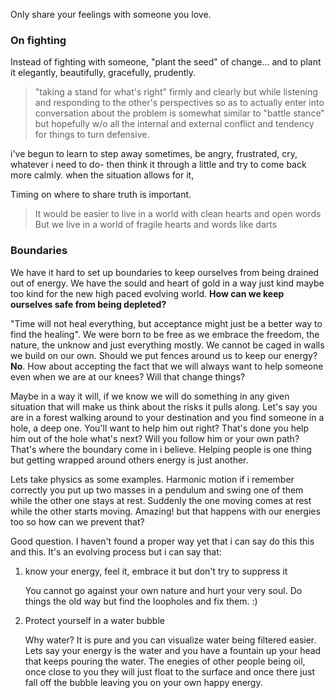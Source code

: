 <!-- TITLE: Wisdom -->
<!-- SUBTITLE: Wise things we're learning from the group -->

Only share your feelings with someone you love.

### On fighting
Instead of fighting with someone, "plant the seed" of change... and to plant it elegantly, beautifully, gracefully, prudently.

> "taking a stand for what's right" firmly and clearly but while listening and responding to the other's perspectives so as to actually enter into conversation about the problem is somewhat similar to "battle stance" but hopefully w/o all the internal and external conflict and tendency for things to turn defensive.

i've begun to learn to step away sometimes, be angry, frustrated, cry, whatever i need to do- then think it through a little and try to come back more calmly. when the situation allows for it, 

Timing on where to share truth is important.

>It would be easier to live in a world with clean hearts and open words
> But we live in a world of fragile hearts and words like darts

### Boundaries

We have it hard to set up boundaries to  keep ourselves from being drained out of energy. We have the sould and heart of gold in a way just kind maybe too kind for the new high paced evolving world. **How can we keep ourselves safe from being depleted?**

"Time will not heal everything, but acceptance might just be a better way to find the healing". We were born to be free as we embrace the freedom, the nature, the unknow and just everything mostly. We cannot be caged in walls we build on our own. Should we put fences around us to keep our energy? **No**. How about accepting the fact that we will always want to help someone even when we are at our knees? Will that change things?

Maybe in a way it will, if we know we will do something in any given situation that will make us think about the risks it pulls along. Let's say you are in a forest walking around to your destination and you find someone in a hole, a deep one. You'll want to help him out right? That's done you help him out of the hole what's next? Will you follow him or your own path? That's where the boundary come in i believe. Helping people is one thing but getting wrapped around others energy is just another. 

Lets take physics as some examples. Harmonic motion if i remember correctly you put up two masses in a pendulum and swing one of them while the other one stays at rest. Suddenly the one moving comes at rest while the other starts moving. Amazing! but that happens with our energies too so how can we prevent that?

Good question. I haven't found a proper way yet that i can say do this this and this. It's an evolving process but i can say that:

1) know your energy, feel it, embrace it but don't try to suppress it

   You cannot go against your own nature and hurt your very soul. Do things the old way but find the loopholes and fix them. :)
   
2) Protect yourself in a water bubble

   Why water? It is pure and you can visualize water being filtered easier. Lets say your energy is the water and you have a fountain up              your head that keeps pouring the water. The enegies of other people being oil, once close to you they will just float to the surface and once there just fall off the bubble leaving you on your own happy energy.
